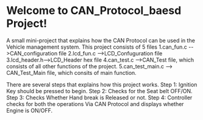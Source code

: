 # Welcome to CAN_Protocol_baesd Project!

A small mini-project that explains how the CAN Protocol can be used in the Vehicle management system.
This project consists of 5 files
1.can_fun.c -->CAN_configuration file
2.lcd_fun.c -->LCD_Confuguration file
3.lcd_header.h-->LCD_Header hex  file
4.can_test.c -->CAN_Test file, which consists of all other functions of the project.
5.can_test_main.c --> CAN_Test_Main file, which consits of main function.

There are several steps that explains how this project works.
Step 1: Ignition Key should be pressed to begin.
Step 2: Checks for the Seat belt OFF/ON.
Step 3: Checks Whether Hand break is Released or not.
Step 4: Controller checks for both the operations Via CAN Protocol and displays whether Engine is ON/OFF.
